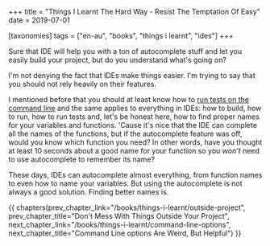 +++
title = "Things I Learnt The Hard Way - Resist The Temptation Of Easy"
date = 2019-07-01

[taxonomies]
tags = ["en-au", "books", "things i learnt", "ides"]
+++

Sure that IDE will help you with a ton of autocomplete stuff and let you
easily build your project, but do you understand what's going on?

<!-- more -->

I'm not denying the fact that IDEs make things easier. I'm trying to say that
you should not rely heavily on their features.

I mentioned before that you should at least know how to [run tests on the
command line](/books/things-i-learnt/tests-in-the-command-line) and the same
applies to everything in IDEs: how to build, how to run, how to run tests and,
let's be honest here, how to find proper names for your variables and
functions. 'Cause it's nice that the IDE can complete all the names of
the functions, but if the autocomplete feature was off, would you know which
function you need? In other words, have you thought at least 10 seconds about
a good name for your function so you _won't_ need to use autocomplete to
remember its name?

These days, IDEs can autocomplete almost everything, from function names to
even how to name your variables. But using the autocomplete is not always a
good solution. Finding better names is.

{{ chapters(prev_chapter_link="/books/things-i-learnt/outside-project", prev_chapter_title="Don't Mess With Things Outside Your Project", next_chapter_link="/books/things-i-learnt/command-line-options", next_chapter_title="Command Line options Are Weird, But Helpful") }}
